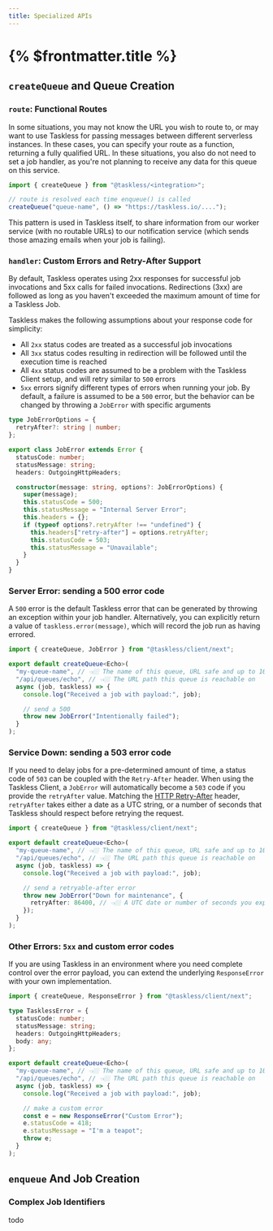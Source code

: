 ```yaml
---
title: Specialized APIs
---
```


# {% $frontmatter.title %}

## `createQueue` and Queue Creation

### `route`: Functional Routes

In some situations, you may not know the URL you wish to route to, or may want to use Taskless for passing messages between different serverless instances. In these cases, you can specify your route as a function, returning a fully qualified URL. In these situations, you also do not need to set a job handler, as you're not planning to receive any data for this queue on this service.

```ts
import { createQueue } from "@taskless/<integration>";

// route is resolved each time enqueue() is called
createQueue("queue-name", () => "https://taskless.io/....");
```

This pattern is used in Taskless itself, to share information from our worker service (with no routable URLs) to our notification service (which sends those amazing emails when your job is failing).

### `handler`: Custom Errors and Retry-After Support

By default, Taskless operates using 2xx responses for successful job invocations and 5xx calls for failed invocations. Redirections (3xx) are followed as long as you haven't exceeded the maximum amount of time for a Taskless Job.

Taskless makes the following assumptions about your response code for simplicity:

- All `2xx` status codes are treated as a successful job invocations
- All `3xx` status codes resulting in redirection will be followed until the execution time is reached
- All `4xx` status codes are assumed to be a problem with the Taskless Client setup, and will retry similar to `500` errors
- `5xx` errors signify different types of errors when running your job. By default, a failure is assumed to be a `500` error, but the behavior can be changed by throwing a `JobError` with specific arguments

```ts
type JobErrorOptions = {
  retryAfter?: string | number;
};

export class JobError extends Error {
  statusCode: number;
  statusMessage: string;
  headers: OutgoingHttpHeaders;

  constructor(message: string, options?: JobErrorOptions) {
    super(message);
    this.statusCode = 500;
    this.statusMessage = "Internal Server Error";
    this.headers = {};
    if (typeof options?.retryAfter !== "undefined") {
      this.headers["retry-after"] = options.retryAfter;
      this.statusCode = 503;
      this.statusMessage = "Unavailable";
    }
  }
}
```

### Server Error: sending a 500 error code

A `500` error is the default Taskless error that can be generated by throwing an exception within your job handler. Alternatively, you can explicitly return a value of `taskless.error(message)`, which will record the job run as having errored.

```ts
import { createQueue, JobError } from "@taskless/client/next";

export default createQueue<Echo>(
  "my-queue-name", // 👈🏼 The name of this queue, URL safe and up to 100 characters
  "/api/queues/echo", // 👈🏼 The URL path this queue is reachable on
  async (job, taskless) => {
    console.log("Received a job with payload:", job);

    // send a 500
    throw new JobError("Intentionally failed");
  }
);
```

### Service Down: sending a 503 error code

If you need to delay jobs for a pre-determined amount of time, a status code of `503` can be coupled with the `Retry-After` header. When using the Taskless Client, a `JobError` will automatically become a `503` code if you provide the `retryAfter` value. Matching the [HTTP Retry-After](https://developer.mozilla.org/en-US/docs/Web/HTTP/Headers/Retry-After) header, `retryAfter` takes either a date as a UTC string, or a number of seconds that Taskless should respect before retrying the request.

```ts
import { createQueue } from "@taskless/client/next";

export default createQueue<Echo>(
  "my-queue-name", // 👈🏼 The name of this queue, URL safe and up to 100 characters
  "/api/queues/echo", // 👈🏼 The URL path this queue is reachable on
  async (job, taskless) => {
    console.log("Received a job with payload:", job);

    // send a retryable-after error
    throw new JobError("Down for maintenance", {
      retryAfter: 86400, // 👈🏼 A UTC date or number of seconds you expect this endpoint to be down for
    });
  }
);
```

### Other Errors: `5xx` and custom error codes

If you are using Taskless in an environment where you need complete control over the error payload, you can extend the underlying `ResponseError` with your own implementation.

```ts
import { createQueue, ResponseError } from "@taskless/client/next";

type TasklessError = {
  statusCode: number;
  statusMessage: string;
  headers: OutgoingHttpHeaders;
  body: any;
};

export default createQueue<Echo>(
  "my-queue-name", // 👈🏼 The name of this queue, URL safe and up to 100 characters
  "/api/queues/echo", // 👈🏼 The URL path this queue is reachable on
  async (job, taskless) => {
    console.log("Received a job with payload:", job);

    // make a custom error
    const e = new ResponseError("Custom Error");
    e.statusCode = 418;
    e.statusMessage = "I'm a teapot";
    throw e;
  }
);
```

## `enqueue` And Job Creation

### Complex Job Identifiers

todo
